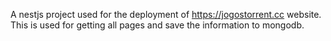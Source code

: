A nestjs project used for the deployment of https://jogostorrent.cc website.
This is used for getting all pages and save the information to mongodb.
